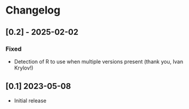 # Changelog

## [0.2] - 2025-02-02
### Fixed
- Detection of R to use when multiple versions present (thank you, Ivan Krylov!)

## [0.1] 2023-05-08
- Initial release
